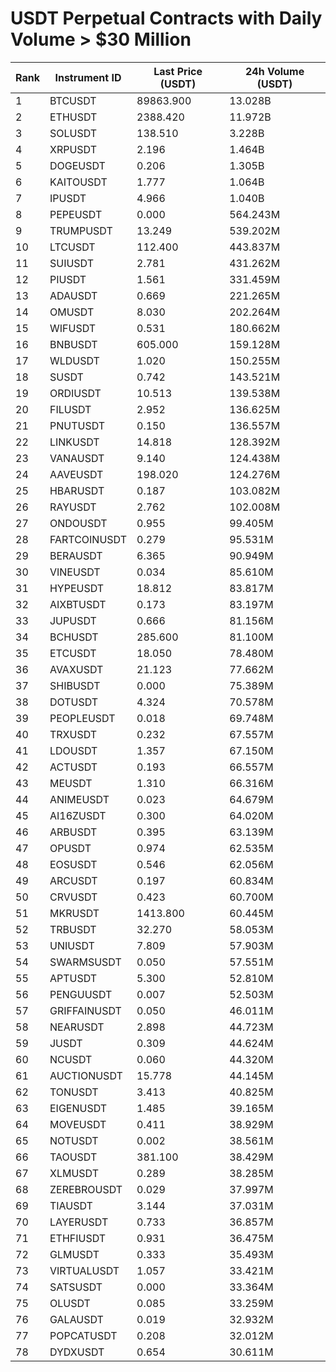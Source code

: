 # USDT Perpetual Contracts with Daily Volume > $30 Million

| Rank | Instrument ID | Last Price (USDT) | 24h Volume (USDT) |
|------|---------------|-------------------|-------------------|
| 1 | BTCUSDT | 89863.900 | 13.028B |
| 2 | ETHUSDT | 2388.420 | 11.972B |
| 3 | SOLUSDT | 138.510 | 3.228B |
| 4 | XRPUSDT | 2.196 | 1.464B |
| 5 | DOGEUSDT | 0.206 | 1.305B |
| 6 | KAITOUSDT | 1.777 | 1.064B |
| 7 | IPUSDT | 4.966 | 1.040B |
| 8 | PEPEUSDT | 0.000 | 564.243M |
| 9 | TRUMPUSDT | 13.249 | 539.202M |
| 10 | LTCUSDT | 112.400 | 443.837M |
| 11 | SUIUSDT | 2.781 | 431.262M |
| 12 | PIUSDT | 1.561 | 331.459M |
| 13 | ADAUSDT | 0.669 | 221.265M |
| 14 | OMUSDT | 8.030 | 202.264M |
| 15 | WIFUSDT | 0.531 | 180.662M |
| 16 | BNBUSDT | 605.000 | 159.128M |
| 17 | WLDUSDT | 1.020 | 150.255M |
| 18 | SUSDT | 0.742 | 143.521M |
| 19 | ORDIUSDT | 10.513 | 139.538M |
| 20 | FILUSDT | 2.952 | 136.625M |
| 21 | PNUTUSDT | 0.150 | 136.557M |
| 22 | LINKUSDT | 14.818 | 128.392M |
| 23 | VANAUSDT | 9.140 | 124.438M |
| 24 | AAVEUSDT | 198.020 | 124.276M |
| 25 | HBARUSDT | 0.187 | 103.082M |
| 26 | RAYUSDT | 2.762 | 102.008M |
| 27 | ONDOUSDT | 0.955 | 99.405M |
| 28 | FARTCOINUSDT | 0.279 | 95.531M |
| 29 | BERAUSDT | 6.365 | 90.949M |
| 30 | VINEUSDT | 0.034 | 85.610M |
| 31 | HYPEUSDT | 18.812 | 83.817M |
| 32 | AIXBTUSDT | 0.173 | 83.197M |
| 33 | JUPUSDT | 0.666 | 81.156M |
| 34 | BCHUSDT | 285.600 | 81.100M |
| 35 | ETCUSDT | 18.050 | 78.480M |
| 36 | AVAXUSDT | 21.123 | 77.662M |
| 37 | SHIBUSDT | 0.000 | 75.389M |
| 38 | DOTUSDT | 4.324 | 70.578M |
| 39 | PEOPLEUSDT | 0.018 | 69.748M |
| 40 | TRXUSDT | 0.232 | 67.557M |
| 41 | LDOUSDT | 1.357 | 67.150M |
| 42 | ACTUSDT | 0.193 | 66.557M |
| 43 | MEUSDT | 1.310 | 66.316M |
| 44 | ANIMEUSDT | 0.023 | 64.679M |
| 45 | AI16ZUSDT | 0.300 | 64.020M |
| 46 | ARBUSDT | 0.395 | 63.139M |
| 47 | OPUSDT | 0.974 | 62.535M |
| 48 | EOSUSDT | 0.546 | 62.056M |
| 49 | ARCUSDT | 0.197 | 60.834M |
| 50 | CRVUSDT | 0.423 | 60.700M |
| 51 | MKRUSDT | 1413.800 | 60.445M |
| 52 | TRBUSDT | 32.270 | 58.053M |
| 53 | UNIUSDT | 7.809 | 57.903M |
| 54 | SWARMSUSDT | 0.050 | 57.551M |
| 55 | APTUSDT | 5.300 | 52.810M |
| 56 | PENGUUSDT | 0.007 | 52.503M |
| 57 | GRIFFAINUSDT | 0.050 | 46.011M |
| 58 | NEARUSDT | 2.898 | 44.723M |
| 59 | JUSDT | 0.309 | 44.624M |
| 60 | NCUSDT | 0.060 | 44.320M |
| 61 | AUCTIONUSDT | 15.778 | 44.145M |
| 62 | TONUSDT | 3.413 | 40.825M |
| 63 | EIGENUSDT | 1.485 | 39.165M |
| 64 | MOVEUSDT | 0.411 | 38.929M |
| 65 | NOTUSDT | 0.002 | 38.561M |
| 66 | TAOUSDT | 381.100 | 38.429M |
| 67 | XLMUSDT | 0.289 | 38.285M |
| 68 | ZEREBROUSDT | 0.029 | 37.997M |
| 69 | TIAUSDT | 3.144 | 37.031M |
| 70 | LAYERUSDT | 0.733 | 36.857M |
| 71 | ETHFIUSDT | 0.931 | 36.475M |
| 72 | GLMUSDT | 0.333 | 35.493M |
| 73 | VIRTUALUSDT | 1.057 | 33.421M |
| 74 | SATSUSDT | 0.000 | 33.364M |
| 75 | OLUSDT | 0.085 | 33.259M |
| 76 | GALAUSDT | 0.019 | 32.932M |
| 77 | POPCATUSDT | 0.208 | 32.012M |
| 78 | DYDXUSDT | 0.654 | 30.611M |
